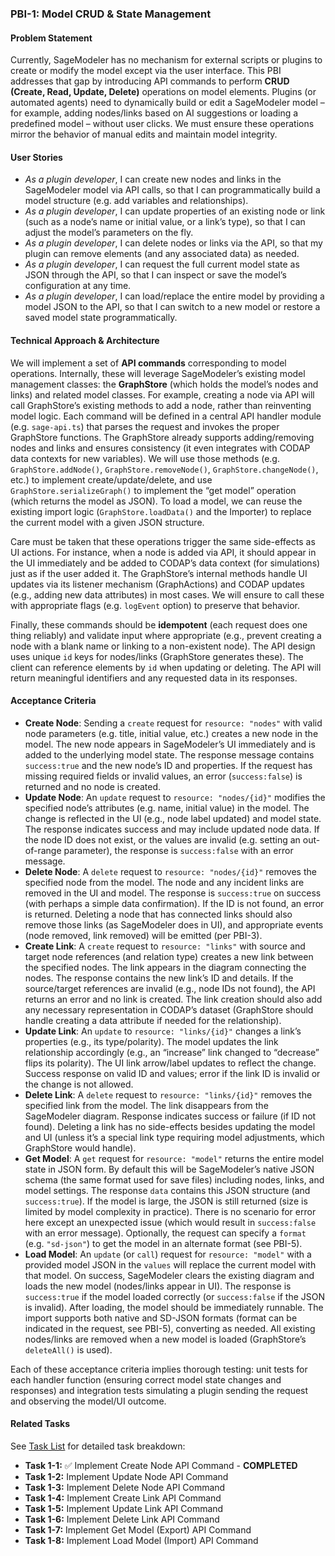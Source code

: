 ### PBI-1: Model CRUD & State Management

#### Problem Statement

Currently, SageModeler has no mechanism for external scripts or plugins to create or modify the model except via the user interface. This PBI addresses that gap by introducing API commands to perform **CRUD (Create, Read, Update, Delete)** operations on model elements. Plugins (or automated agents) need to dynamically build or edit a SageModeler model – for example, adding nodes/links based on AI suggestions or loading a predefined model – without user clicks. We must ensure these operations mirror the behavior of manual edits and maintain model integrity.

#### User Stories

* *As a plugin developer*, I can create new nodes and links in the SageModeler model via API calls, so that I can programmatically build a model structure (e.g. add variables and relationships).
* *As a plugin developer*, I can update properties of an existing node or link (such as a node’s name or initial value, or a link’s type), so that I can adjust the model’s parameters on the fly.
* *As a plugin developer*, I can delete nodes or links via the API, so that my plugin can remove elements (and any associated data) as needed.
* *As a plugin developer*, I can request the full current model state as JSON through the API, so that I can inspect or save the model’s configuration at any time.
* *As a plugin developer*, I can load/replace the entire model by providing a model JSON to the API, so that I can switch to a new model or restore a saved model state programmatically.

#### Technical Approach & Architecture

We will implement a set of **API commands** corresponding to model operations. Internally, these will leverage SageModeler’s existing model management classes: the **GraphStore** (which holds the model’s nodes and links) and related model classes. For example, creating a node via API will call GraphStore’s existing methods to add a node, rather than reinventing model logic. Each command will be defined in a central API handler module (e.g. `sage-api.ts`) that parses the request and invokes the proper GraphStore functions. The GraphStore already supports adding/removing nodes and links and ensures consistency (it even integrates with CODAP data contexts for new variables). We will use those methods (e.g. `GraphStore.addNode()`, `GraphStore.removeNode()`, `GraphStore.changeNode()`, etc.) to implement create/update/delete, and use `GraphStore.serializeGraph()` to implement the “get model” operation (which returns the model as JSON). To load a model, we can reuse the existing import logic (`GraphStore.loadData()` and the Importer) to replace the current model with a given JSON structure.

Care must be taken that these operations trigger the same side-effects as UI actions. For instance, when a node is added via API, it should appear in the UI immediately and be added to CODAP’s data context (for simulations) just as if the user added it. The GraphStore’s internal methods handle UI updates via its listener mechanism (GraphActions) and CODAP updates (e.g., adding new data attributes) in most cases. We will ensure to call these with appropriate flags (e.g. `logEvent` option) to preserve that behavior.

Finally, these commands should be **idempotent** (each request does one thing reliably) and validate input where appropriate (e.g., prevent creating a node with a blank name or linking to a non-existent node). The API design uses unique `id` keys for nodes/links (GraphStore generates these). The client can reference elements by `id` when updating or deleting. The API will return meaningful identifiers and any requested data in its responses.

#### Acceptance Criteria

* **Create Node**: Sending a `create` request for `resource: "nodes"` with valid node parameters (e.g. title, initial value, etc.) creates a new node in the model. The new node appears in SageModeler’s UI immediately and is added to the underlying model state. The response message contains `success:true` and the new node’s ID and properties. If the request has missing required fields or invalid values, an error (`success:false`) is returned and no node is created.
* **Update Node**: An `update` request to `resource: "nodes/{id}"` modifies the specified node’s attributes (e.g. name, initial value) in the model. The change is reflected in the UI (e.g., node label updated) and model state. The response indicates success and may include updated node data. If the node ID does not exist, or the values are invalid (e.g. setting an out-of-range parameter), the response is `success:false` with an error message.
* **Delete Node**: A `delete` request to `resource: "nodes/{id}"` removes the specified node from the model. The node and any incident links are removed in the UI and model. The response is `success:true` on success (with perhaps a simple data confirmation). If the ID is not found, an error is returned. Deleting a node that has connected links should also remove those links (as SageModeler does in UI), and appropriate events (node removed, link removed) will be emitted (per PBI-3).
* **Create Link**: A `create` request to `resource: "links"` with source and target node references (and relation type) creates a new link between the specified nodes. The link appears in the diagram connecting the nodes. The response contains the new link’s ID and details. If the source/target references are invalid (e.g., node IDs not found), the API returns an error and no link is created. The link creation should also add any necessary representation in CODAP’s dataset (GraphStore should handle creating a data attribute if needed for the relationship).
* **Update Link**: An `update` to `resource: "links/{id}"` changes a link’s properties (e.g., its type/polarity). The model updates the link relationship accordingly (e.g., an “increase” link changed to “decrease” flips its polarity). The UI link arrow/label updates to reflect the change. Success response on valid ID and values; error if the link ID is invalid or the change is not allowed.
* **Delete Link**: A `delete` request to `resource: "links/{id}"` removes the specified link from the model. The link disappears from the SageModeler diagram. Response indicates success or failure (if ID not found). Deleting a link has no side-effects besides updating the model and UI (unless it’s a special link type requiring model adjustments, which GraphStore would handle).
* **Get Model**: A `get` request for `resource: "model"` returns the entire model state in JSON form. By default this will be SageModeler’s native JSON schema (the same format used for save files) including nodes, links, and model settings. The response `data` contains this JSON structure (and `success:true`). If the model is large, the JSON is still returned (size is limited by model complexity in practice). There is no scenario for error here except an unexpected issue (which would result in `success:false` with an error message). Optionally, the request can specify a `format` (e.g. `"sd-json"`) to get the model in an alternate format (see PBI-5).
* **Load Model**: An `update` (or `call`) request for `resource: "model"` with a provided model JSON in the `values` will replace the current model with that model. On success, SageModeler clears the existing diagram and loads the new model (nodes/links appear in UI). The response is `success:true` if the model loaded correctly (or `success:false` if the JSON is invalid). After loading, the model should be immediately runnable. The import supports both native and SD-JSON formats (format can be indicated in the request, see PBI-5), converting as needed. All existing nodes/links are removed when a new model is loaded (GraphStore’s `deleteAll()` is used).

Each of these acceptance criteria implies thorough testing: unit tests for each handler function (ensuring correct model state changes and responses) and integration tests simulating a plugin sending the request and observing the model/UI outcome.

#### Related Tasks

See [Task List](./tasks.md) for detailed task breakdown:

* **Task 1-1:** ✅ Implement Create Node API Command - **COMPLETED**
* **Task 1-2:** Implement Update Node API Command
* **Task 1-3:** Implement Delete Node API Command
* **Task 1-4:** Implement Create Link API Command
* **Task 1-5:** Implement Update Link API Command
* **Task 1-6:** Implement Delete Link API Command
* **Task 1-7:** Implement Get Model (Export) API Command
* **Task 1-8:** Implement Load Model (Import) API Command